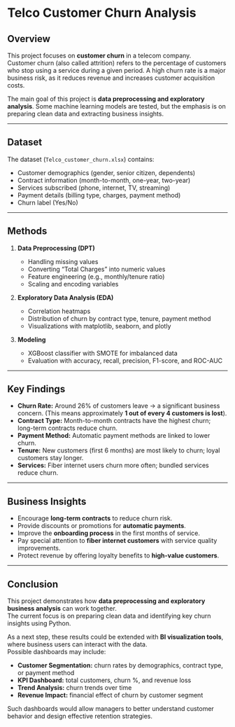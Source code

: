 # Telco Customer Churn Analysis  

## Overview  
This project focuses on **customer churn** in a telecom company.  
Customer churn (also called attrition) refers to the percentage of customers who stop using a service during a given period. A high churn rate is a major business risk, as it reduces revenue and increases customer acquisition costs.  

The main goal of this project is **data preprocessing and exploratory analysis**. Some machine learning models are tested, but the emphasis is on preparing clean data and extracting business insights.  

---

## Dataset  
The dataset (`Telco_customer_churn.xlsx`) contains:  
- Customer demographics (gender, senior citizen, dependents)  
- Contract information (month-to-month, one-year, two-year)  
- Services subscribed (phone, internet, TV, streaming)  
- Payment details (billing type, charges, payment method)  
- Churn label (Yes/No)  

---

## Methods  
1. **Data Preprocessing (DPT)**  
   - Handling missing values  
   - Converting “Total Charges” into numeric values  
   - Feature engineering (e.g., monthly/tenure ratio)  
   - Scaling and encoding variables  

2. **Exploratory Data Analysis (EDA)**  
   - Correlation heatmaps  
   - Distribution of churn by contract type, tenure, payment method  
   - Visualizations with matplotlib, seaborn, and plotly  

3. **Modeling**  
   - XGBoost classifier with SMOTE for imbalanced data  
   - Evaluation with accuracy, recall, precision, F1-score, and ROC-AUC  

---

## Key Findings  
- **Churn Rate:** Around 26% of customers leave → a significant business concern. (This means approximately **1 out of every 4 customers is lost**).
- **Contract Type:** Month-to-month contracts have the highest churn; long-term contracts reduce churn.  
- **Payment Method:** Automatic payment methods are linked to lower churn.  
- **Tenure:** New customers (first 6 months) are most likely to churn; loyal customers stay longer.  
- **Services:** Fiber internet users churn more often; bundled services reduce churn.  

---

## Business Insights  
- Encourage **long-term contracts** to reduce churn risk.  
- Provide discounts or promotions for **automatic payments**.  
- Improve the **onboarding process** in the first months of service.  
- Pay special attention to **fiber internet customers** with service quality improvements.  
- Protect revenue by offering loyalty benefits to **high-value customers**.  

---
## Conclusion  
This project demonstrates how **data preprocessing and exploratory business analysis** can work together.  
The current focus is on preparing clean data and identifying key churn insights using Python.  

As a next step, these results could be extended with **BI visualization tools**, where business users can interact with the data.  
Possible dashboards may include:  
- **Customer Segmentation:** churn rates by demographics, contract type, or payment method  
- **KPI Dashboard:** total customers, churn %, and revenue loss  
- **Trend Analysis:** churn trends over time  
- **Revenue Impact:** financial effect of churn by customer segment  

Such dashboards would allow managers to better understand customer behavior and design effective retention strategies.


